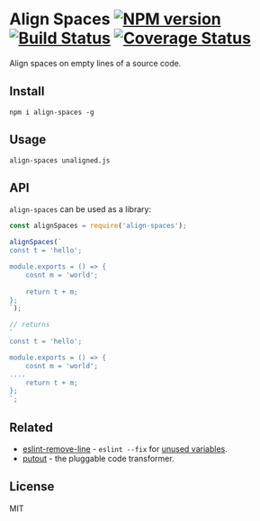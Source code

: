 # Align Spaces [![NPM version][NPMIMGURL]][NPMURL] [![Build Status][BuildStatusIMGURL]][BuildStatusURL] [![Coverage Status][CoverageIMGURL]][CoverageURL]

[NPMIMGURL]: https://img.shields.io/npm/v/align-spaces.svg?style=flat&longCache=true
[BuildStatusIMGURL]: https://img.shields.io/travis/coderaiser/align-spaces/master.svg?style=flat&longCache=true
[NPMURL]: https://npmjs.org/package/align-spaces "npm"
[BuildStatusURL]: https://travis-ci.org/coderaiser/align-spaces "Build Status"
[CoverageURL]: https://coveralls.io/github/coderaiser/align-spaces?branch=master
[CoverageIMGURL]: https://coveralls.io/repos/coderaiser/align-spaces/badge.svg?branch=master&service=github

Align spaces on empty lines of a source code.

## Install

```
npm i align-spaces -g
```

## Usage

```
align-spaces unaligned.js
```

## API

`align-spaces` can be used as a library:

```js
const alignSpaces = require('align-spaces');

alignSpaces(`
const t = 'hello';

module.exports = () => {
    cosnt m = 'world';
    
    return t + m;
};
`);

// returns
`
const t = 'hello';

module.exports = () => {
    cosnt m = 'world';
....    
    return t + m;
};
`;
```

## Related

- [eslint-remove-line](https://github.com/coderaiser/eslint-remove-line) - `eslint --fix` for [unused variables](https://eslint.org/docs/rules/no-unused-vars).
- [putout](https://github.com/coderaiser/putout) - the pluggable code transformer.

## License

MIT
